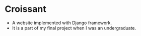 # Croissant

* A website implemented with Django framework.
* It is a part of my final project when I was an undergraduate.
